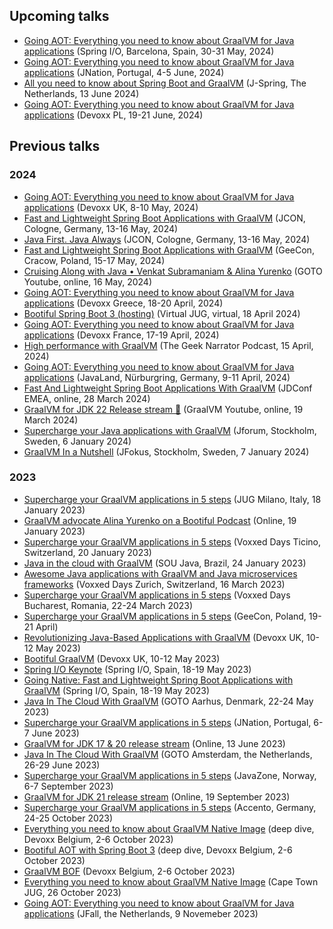 ## Upcoming talks
* [Going AOT: Everything you need to know about GraalVM for Java applications](https://2024.springio.net/sessions/going-aot-everything-you-need-to-know-about-graalvm-for-java-applications/) (Spring I/O, Barcelona, Spain, 30-31 May, 2024)
* [Going AOT: Everything you need to know about GraalVM for Java applications](https://jnation.pt/) (JNation, Portugal, 4-5 June, 2024)
* [All you need to know about Spring Boot and GraalVM](https://jspring.nl/) (J-Spring, The Netherlands, 13 June 2024)
* [Going AOT: Everything you need to know about GraalVM for Java applications](https://devoxx.pl/) (Devoxx PL, 19-21 June, 2024)


## Previous talks

### 2024

* [Going AOT: Everything you need to know about GraalVM for Java applications](https://www.youtube.com/watch?v=t4Hwra4t83w) (Devoxx UK, 8-10 May, 2024)
* [Fast and Lightweight Spring Boot Applications with GraalVM](https://2024.europe.jcon.one/) (JCON, Cologne, Germany, 13-16 May, 2024)
* [Java First. Java Always](https://2024.europe.jcon.one/) (JCON, Cologne, Germany, 13-16 May, 2024)
* [Fast and Lightweight Spring Boot Applications with GraalVM](https://2024.geecon.org/speakers/info.html?id=888) (GeeCon, Cracow, Poland, 15-17 May, 2024)
* [Cruising Along with Java • Venkat Subramaniam & Alina Yurenko](https://www.youtube.com/watch?v=5mudzKW0tFI) (GOTO Youtube, online, 16 May, 2024)
* [Going AOT: Everything you need to know about GraalVM for Java applications](https://www.devoxx.fr/schedule/talk/?id=21862) (Devoxx Greece, 18-20 April, 2024)
* [Bootiful Spring Boot 3 (hosting)](https://www.meetup.com/virtualjug/events/299675358/) (Virtual JUG, virtual, 18 April 2024)
* [Going AOT: Everything you need to know about GraalVM for Java applications](https://www.youtube.com/watch?v=ukY9Kzu6sc0) (Devoxx France, 17-19 April, 2024)
* [High performance with GraalVM](https://www.youtube.com/watch?v=0272oxUbmgc) (The Geek Narrator Podcast, 15 April, 2024)
* [Going AOT: Everything you need to know about GraalVM for Java applications](https://my.doag.org/events/javaland/2024/agenda/#eventDay.1712613600) (JavaLand, Nürburgring, Germany, 9-11 April, 2024)
* [Fast And Lightweight Spring Boot Applications With GraalVM](https://jdconf.com/agenda.html#alinay-session) (JDConf EMEA, online, 28 March 2024)
* [GraalVM for JDK 22 Release stream 🚀](https://www.youtube.com/watch?v=xRcHlBnljwA) (GraalVM Youtube, online, 19 March 2024)
* [Supercharge your Java applications with GraalVM](https://jforum.confetti.events/jforum-118-meetup) (Jforum, Stockholm, Sweden, 6 January 2024)
* [GraalVM In a Nutshell](https://www.youtube.com/watch?v=R9m_HpmbquY) (JFokus, Stockholm, Sweden, 7 January 2024)

### 2023

* [Supercharge your GraalVM applications in 5 steps](https://www.youtube.com/watch?v=ujTAEU9vM90) (JUG Milano, Italy, 18 January 2023)
* [GraalVM advocate Alina Yurenko on a Bootiful Podcast](https://bootifulpodcast.podbean.com/e/graalvm-advocate-alina-yurenko-on-a-bootiful-podcast/) (Online, 19 January 2023)
* [Supercharge your GraalVM applications in 5 steps](https://voxxeddays.com/ticino/talk-details/?id=6362) (Voxxed Days Ticino, Switzerland, 20 January 2023)
* [Java in the cloud with GraalVM](https://www.youtube.com/watch?v=cBrG_zowokY&t=3670s) (SOU Java, Brazil, 24 January 2023)
* [Awesome Java applications with GraalVM and Java microservices frameworks](https://www.youtube.com/watch?v=7OKc7Eyuins) (Voxxed Days Zurich, Switzerland, 16 March 2023)
* [Supercharge your GraalVM applications in 5 steps](https://romania.voxxeddays.com/supercharge-your-native-image-applications/) (Voxxed Days Bucharest, Romania, 22-24 March 2023)
* [Supercharge your GraalVM applications in 5 steps](https://www.youtube.com/watch?v=GqzeHctH9Rg) (GeeCon, Poland, 19-21 April)
* [Revolutionizing Java-Based Applications with GraalVM](https://www.youtube.com/watch?v=Az_Soo7LYIQ) (Devoxx UK, 10-12 May 2023)
* [Bootiful GraalVM](https://www.youtube.com/watch?v=3OBhk1c0GBs) (Devoxx UK, 10-12 May 2023)
* [Spring I/O Keynote](https://youtu.be/IgmeFeTU1a4?t=1227) (Spring I/O, Spain, 18-19 May 2023)
* [Going Native: Fast and Lightweight Spring Boot Applications with GraalVM](https://www.youtube.com/watch?v=8umoZWj6UcU) (Spring I/O, Spain, 18-19 May 2023)
* [Java In The Cloud With GraalVM](https://www.youtube.com/watch?v=cT-nq3Ghv2E) (GOTO Aarhus, Denmark, 22-24 May 2023)
* [Supercharge your GraalVM applications in 5 steps](https://jnation.pt/speakers/) (JNation, Portugal, 6-7 June 2023)
* [GraalVM for JDK 17 & 20 release stream](https://www.youtube.com/watch?v=lWhEg-6DqM0) (Online, 13 June 2023)
* [Java In The Cloud With GraalVM](https://gotoams.nl/2023/sessions/2492/java-in-the-cloud-with-graalvm) (GOTO Amsterdam, the Netherlands, 26-29 June 2023)
* [Supercharge your GraalVM applications in 5 steps](https://2023.javazone.no/program) (JavaZone, Norway, 6-7 September 2023)
* [GraalVM for JDK 21 release stream](https://www.youtube.com/watch?v=L2xtYwFRAPo) (Online, 19 September 2023)
* [Supercharge your GraalVM applications in 5 steps](https://2023.accento.dev/talks/) (Accento, Germany, 24-25 October 2023)
* [Everything you need to know about GraalVM Native Image](https://www.youtube.com/watch?v=QMwtJojhzl8) (deep dive, Devoxx Belgium, 2-6 October 2023)
* [Bootiful AOT with Spring Boot 3](https://www.youtube.com/watch?v=M-7r35sttQI) (deep dive, Devoxx Belgium, 2-6 October 2023)
* [GraalVM BOF](https://devoxx.be/talk/?id=42006) (Devoxx Belgium, 2-6 October 2023)
* [Everything you need to know about GraalVM Native Image](https://www.slideshare.net/alinayurenko/everything-you-need-to-know-about-graalvm-native-image) (Cape Town JUG, 26 October 2023)
* [Going AOT: Everything you need to know about GraalVM for Java applications](https://jfall.nl/timetable/) (JFall, the Netherlands, 9 Novemeber 2023)
